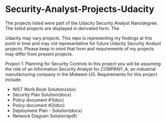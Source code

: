# Security-Analyst-Projects-Udacity

The projects listed were part of the Udacity Security Analyst Nanodegree. The listed projects are displayed in derivated form. The 

Udacity may vary projects. This repo is representing my findings at this point in time and may not representative for future Udacity Security Analyst projects.
Please keep in mind that form and requirements of my projects may differ from present projects. 

Project 1: Planning for Security Controls
In this project you will be assuming the role of an Information Security Analyst for COMPANY_A, an industrial manufacturing company in the Midwest-US. 
Requirements for this project include:
* NIST Work Book Solution(xlsx)
* Security Plan Solution(docx)
* Policy document #1(doc)
* Policy document #2(doc)
* Deployment Plan - Solution(docx)
* Network Diagram Solution(pdf)

